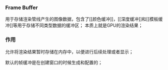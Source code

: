 ### Frame Buffer
用于存储渲染管线产生的图像数据，包含了[[颜色缓冲]]，[[深度缓冲]]和[[模板缓冲]]等用于存储不同类型数据的缓冲区；
本质上就是GPU的渲染结果；
### 作用
允许将渲染结果暂时存储在内存中，以便进行后续处理或者显示；

默认的帧缓冲是在创建窗口的时候生成和配置的；